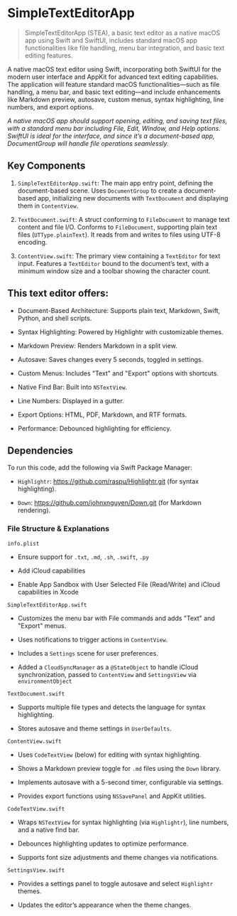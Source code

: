 # SimpleTextEditorApp

> SimpleTextEditorApp (STEA), a basic text editor as a native macOS app using Swift and SwiftUI, includes standard macOS app functionalities like file handling, menu bar integration, and basic text editing features.

A native macOS text editor using Swift, incorporating both SwiftUI for the modern user interface and AppKit for advanced text editing capabilities. The application will feature standard macOS functionalities—such as file handling, a menu bar, and basic text editing—and include enhancements like Markdown preview, autosave, custom menus, syntax highlighting, line numbers, and export options. 

*A native macOS app should support opening, editing, and saving text files, with a standard menu bar including File, Edit, Window, and Help options. SwiftUI is ideal for the interface, and since it’s a document-based app, DocumentGroup will handle file operations seamlessly.*

## Key Components

1. `SimpleTextEditorApp.swift`: The main app entry point, defining the document-based scene. Uses `DocumentGroup` to create a document-based app, initializing new documents with `TextDocument` and displaying them in `ContentView`.

2. `TextDocument.swift`: A struct conforming to `FileDocument` to manage text content and file I/O. Conforms to `FileDocument`, supporting plain text files (`UTType.plainText`). It reads from and writes to files using UTF-8 encoding.

3. `ContentView.swift`: The primary view containing a `TextEditor` for text input. Features a `TextEditor` bound to the document’s text, with a minimum window size and a toolbar showing the character count.

## This text editor offers:

- Document-Based Architecture: Supports plain text, Markdown, Swift, Python, and shell scripts.

- Syntax Highlighting: Powered by Highlightr with customizable themes.

- Markdown Preview: Renders Markdown in a split view.

- Autosave: Saves changes every 5 seconds, toggled in settings.

- Custom Menus: Includes "Text" and "Export" options with shortcuts.

- Native Find Bar: Built into `NSTextView`.

- Line Numbers: Displayed in a gutter.

- Export Options: HTML, PDF, Markdown, and RTF formats.

- Performance: Debounced highlighting for efficiency.

## Dependencies

To run this code, add the following via Swift Package Manager:

- `Highlightr`: https://github.com/raspu/Highlightr.git (for syntax highlighting).

- `Down`: https://github.com/johnxnguyen/Down.git (for Markdown rendering).

### File Structure & Explanations

`info.plist`

- Ensure support for `.txt`, `.md`, `.sh`, `.swift`, `.py`

- Add iCloud capabilities

- Enable App Sandbox with User Selected File (Read/Write) and iCloud capabilities in Xcode

`SimpleTextEditorApp.swift`

- Customizes the menu bar with File commands and adds "Text" and "Export" menus.

- Uses notifications to trigger actions in `ContentView`.

- Includes a `Settings` scene for user preferences.

- Added a `CloudSyncManager` as a `@StateObject` to handle iCloud synchronization, passed to `ContentView` and `SettingsView` via `environmentObject`

`TextDocument.swift`

- Supports multiple file types and detects the language for syntax highlighting.

- Stores autosave and theme settings in `UserDefaults`.

`ContentView.swift`

- Uses `CodeTextView` (below) for editing with syntax highlighting.

- Shows a Markdown preview toggle for `.md` files using the `Down` library.

- Implements autosave with a 5-second timer, configurable via settings.

- Provides export functions using `NSSavePanel` and AppKit utilities.

`CodeTextView.swift`

- Wraps `NSTextView` for syntax highlighting (via `Highlightr`), line numbers, and a native find bar.

- Debounces highlighting updates to optimize performance.

- Supports font size adjustments and theme changes via notifications.

`SettingsView.swift`

- Provides a settings panel to toggle autosave and select `Highlightr` themes.

- Updates the editor’s appearance when the theme changes.



